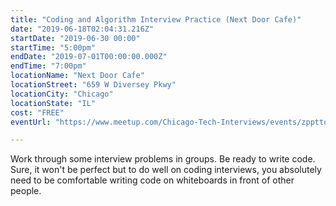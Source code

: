 ```yaml
---
title: "Coding and Algorithm Interview Practice (Next Door Cafe)"
date: "2019-06-18T02:04:31.216Z"
startDate: "2019-06-30 00:00"
startTime: "5:00pm"
endDate: "2019-07-01T00:00:00.000Z"
endTime: "7:00pm"
locationName: "Next Door Cafe"
locationStreet: "659 W Diversey Pkwy"
locationCity: "Chicago"
locationState: "IL"
cost: "FREE"
eventUrl: "https://www.meetup.com/Chicago-Tech-Interviews/events/zppttqyzjbnc/"

---
```


Work through some interview problems in groups. Be ready to write code. Sure, it won't be perfect but to do well on coding interviews, you absolutely need to be comfortable writing code on whiteboards in front of other people. 

